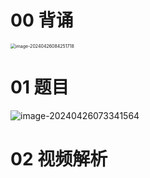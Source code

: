 # 00 背诵

<img src="https://cvp.oss-cn-shanghai.aliyuncs.com/picgo/202404260842863.png" alt="image-20240426084251718" style="zoom:50%;" />



# 01 题目

![image-20240426073341564](https://cvp.oss-cn-shanghai.aliyuncs.com/picgo/202404260733666.png)



# 02 视频解析

